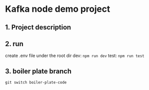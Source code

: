 # Kafka node demo project

## 1. Project description

## 2. run

create .env file under the root dir
dev: `npm run dev`
test: `npm run test`

## 3. boiler plate branch

`git switch boiler-plate-code`
